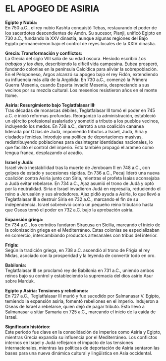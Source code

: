 # EL APOGEO DE ASIRIA

**Egipto y Nubia:**  
En 750 a.C., el rey nubio Kashta conquistó Tebas, restaurando el poder de los sacerdotes descendientes de Amón. Su sucesor, Pianji, unificó Egipto en 730 a.C., fundando la XXV dinastía, aunque algunas regiones del Bajo Egipto permanecieron bajo el control de reyes locales de la XXIV dinastía.

**Grecia: Transformación y conflictos:**  
La Grecia del siglo VIII salía de su edad oscura. Hesíodo escribió _Los trabajos y los días_, describiendo la difícil vida campesina. Eubea prosperó, fundando colonias en la península Calcídica para aliviar la sobrepoblación. En el Peloponeso, Argos alcanzó su apogeo bajo el rey Fidón, extendiendo su influencia más allá de la Argólida. En 730 a.C., comenzó la Primera Guerra Mesenia, cuando Esparta invadió Mesenia, despreciando a sus vecinos por su mezcla cultural. Los mesenios resistieron años en el monte Itome.

**Asiria: Resurgimiento bajo Teglatfalasar III:**  
Tras décadas de monarcas débiles, Teglatfalasar III tomó el poder en 745 a.C. e inició reformas profundas. Reorganizó la administración, estableció un ejército profesional asalariado y sometió a tributo a los pueblos vecinos, incluyendo los medos. En 738 a.C., derrotó a una coalición cananea liderada por Ozías de Judá, imponiendo tributos a Israel, Judá, Siria y ciudades fenicias. Introdujo una política de deportaciones masivas, redistribuyendo poblaciones para desintegrar identidades nacionales, lo que facilitó el control del imperio. Esto también propagó el arameo como lengua franca, desplazando al acadio.

**Israel y Judá:**  
Israel vivió inestabilidad tras la muerte de Jeroboam II en 748 a.C., con golpes de estado y sucesiones rápidas. En 736 a.C., Pecaj lideró una nueva coalición contra Asiria junto con Siria, mientras el profeta Isaías aconsejaba a Judá evitar rebelarse. En 734 a.C., Ajaz asumió el trono de Judá y optó por la neutralidad. Siria e Israel invadieron Judá en represalia, reduciendo el reino a Jerusalén y sus alrededores. Ajaz pidió ayuda a Asiria, lo que llevó a Teglatfalasar III a destruir Siria en 732 a.C., marcando el fin de su independencia. Israel sobrevivió como un pequeño reino tributario hasta que Oseas tomó el poder en 732 a.C. bajo la aprobación asiria.

**Expansión griega:**  
En 734 a.C., los corintios fundaron Siracusa en Sicilia, marcando el inicio de la colonización griega en el Mediterráneo. Estas colonias se especializaban en comercio, intercambiando productos artesanales con tribus del interior.

**Frigia:**  
Según la tradición griega, en 738 a.C. ascendió al trono de Frigia el rey Midas, asociado con la prosperidad y la leyenda de convertir todo en oro.

**Babilonia:**  
Teglatfalasar III se proclamó rey de Babilonia en 731 a.C., uniendo ambos reinos bajo su control y estableciendo la supremacía del dios asirio Asur sobre Marduk.

**Egipto y Asiria: Tensiones y rebeliones:**  
En 727 a.C., Teglatfalasar III murió y fue sucedido por Salmanasar V. Egipto, temiendo la expansión asiria, fomentó rebeliones en el imperio. Indujeron a Oseas de Israel a rebelarse, quien dejó de pagar tributo. Esto llevó a Salmanasar a sitiar Samaria en 725 a.C., marcando el inicio de la caída de Israel.

**Significado histórico:**  
Este periodo fue clave en la consolidación de imperios como Asiria y Egipto, mientras Grecia expandía su influencia por el Mediterráneo. Los conflictos internos en Israel y Judá reflejaron el impacto de las tensiones internacionales, mientras las políticas de deportación de Asiria sentaron las bases para una nueva dinámica cultural y lingüística en Asia occidental.
